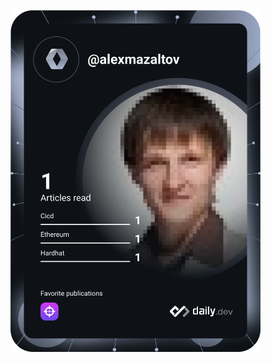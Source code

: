 <a href="https://app.daily.dev/alexmazaltov"><img src="https://github.com/alexmazaltov/alexmazaltov/blob/master/devcard.svg" width="400" alt="Alex Mazaltov's Dev Card"/></a>
